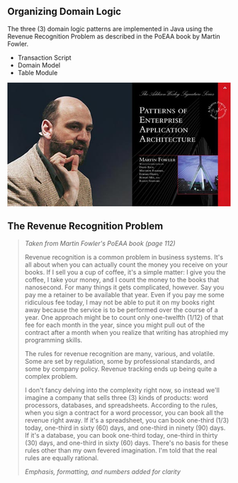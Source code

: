## Organizing Domain Logic

The three (3) domain logic patterns are implemented in Java using the Revenue Recognition Problem as described in the PoEAA book by Martin Fowler.

- Transaction Script
- Domain Model
- Table Module

![Martin Folwer and PoEAA book cover](revenue-recognition/src/site/resources/images/Martin-Fowler-and-Patterns-of-Enterprise-Application-Architecture-book.jpg)

## The Revenue Recognition Problem

> *Taken from Martin Fowler's PoEAA book (page 112)*
>
> Revenue recognition is a common problem in business systems. It's all about when you can actually count the money you receive on your books. If I sell you a cup of coffee, it's a simple matter: I give you the coffee, I take your money, and I count the money to the books that nanosecond. For many things it gets complicated, however. Say you pay me a retainer to be available that year. Even if you pay me some ridiculous fee today, I may not be able to put it on my books right away because the service is to be performed over the course of a year. One approach might be to count only one-twelfth (1/12) of that fee for each month in the year, since you might pull out of the contract after a month when you realize that writing has atrophied my programming skills.
>
> The rules for revenue recognition are many, various, and volatile. Some are set by regulation, some by professional standards, and some by company policy. Revenue tracking ends up being quite a complex problem.
>
> I don't fancy delving into the complexity right now, so instead we'll imagine a company that sells three (3) kinds of products: word processors, databases, and spreadsheets. According to the rules, when you sign a contract for a word processor, you can book all the revenue right away. If it's a spreadsheet, you can book one-third (1/3) today, one-third in sixty (60) days, and one-third in ninety (90) days. If it's a database, you can book one-third today, one-third in thirty (30) days, and one-third in sixty (60) days. There's no basis for these rules other than my own fevered imagination. I'm told that the real rules are equally rational.
>
> *Emphasis, formatting, and numbers added for clarity*

